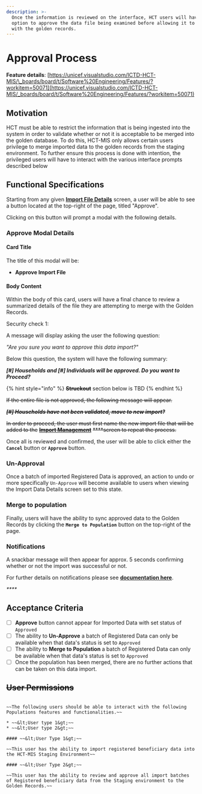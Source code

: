 ```yaml
---
description: >-
  Once the information is reviewed on the interface, HCT users will have the
  option to approve the data file being examined before allowing it to merge
  with the golden records.
---
```


# Approval Process

**Feature details**: [https://unicef.visualstudio.com/ICTD-HCT-MIS/\_boards/board/t/Software%20Engineering/Features/?workitem=50071](https://unicef.visualstudio.com/ICTD-HCT-MIS/_boards/board/t/Software%20Engineering/Features/?workitem=50071)

## Motivation

HCT must be able to restrict the information that is being ingested into the system in order to validate whether or not it is acceptable to be merged into the golden database. To do this, HCT-MIS only allows certain users privilege to merge imported data to the golden records from the staging environment. To further ensure this process is done with intention, the privileged users will have to interact with the various interface prompts described below

## Functional Specifications

Starting from any given [**Import File Details**](import-file-details.md) screen, a user will be able to see a button located at the top-right of the page, titled "Approve".

Clicking on this button will prompt a modal with the following details.

### Approve Modal Details

#### Card Title

The title of this modal will be:

* **Approve Import File**



#### Body Content

Within the body of this card, users will have a final chance to review a summarized details of the file they are attempting to merge with the Golden Records.

Security check 1:

A message will display asking the user the following question:

_"Are you sure you want to approve this data import?"_

Below this question, the system will have the following summary:

_**\[\#\] Households and \[\#\] Individuals will be approved. Do you want to Proceed?**_ 

{% hint style="info" %}
~~**Struckout**~~  section below is TBD
{% endhint %}

~~If the entire file is not approved, the following message will appear.~~ 

~~_**\[\#\] Households have not been validated, move to new import?**_~~

~~In order to proceed, the user must first name the new import file that will be added to the~~ [~~**Import Management**~~](detail-screen-approval-process.md) ~~****screen to repeat the process.~~



Once all is reviewed and confirmed, the user will be able to click either the **`Cancel`** button or **`Approve`** button.



### Un-Approval

Once a batch of imported Registered Data is approved, an action to undo or more specifically `Un-Approve` will become available to users when viewing the Import Data Details screen set to this state.



### Merge to population

Finally, users will have the ability to sync approved data to the Golden Records by clicking the **`Merge to Population`** button on the top-right of the page.

### Notifications

A snackbar message will then appear for approx. 5 seconds confirming whether or not the import was successful or not. 

For further details on notifications please see [**documentation here**](../../../technical-specification/snackbar-notifications.md#registration-data-import).

_\*\*\*\*_

## Acceptance Criteria

* [ ] **Approve** button cannot appear for Imported Data with set status of `Approved` 
* [ ] The ability to **Un-Approve** a batch of Registered Data can only be available when that data's status is set to `Approved` 
* [ ] The ability to **Merge to Population** a batch of Registered Data can only be available when that data's status is set to `Approved` 
* [ ] Once the population has been merged, there are no further actions that can be taken on this data import.

## ~~User Permissions~~

~~~~[~~**Roles & Permissions**~~](../user-management/user-roles-and-permissions.md)~~\*\*\*\*~~

~~The following users should be able to interact with the following Populations features and functionalities.~~

* ~~&lt;User type 1&gt;~~
* ~~&lt;User type 2&gt;~~

#### ~~&lt;User Type 1&gt;~~

~~This user has the ability to import registered beneficiary data into the HCT-MIS Staging Environment~~ 

#### ~~&lt;User Type 2&gt;~~

~~This user has the ability to review and approve all import batches of Registered beneficiary data from the Staging environment to the Golden Records.~~





